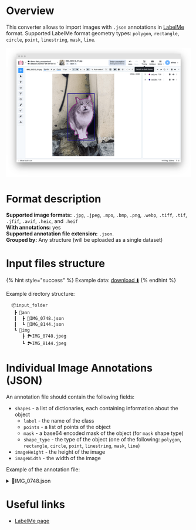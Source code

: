 # Overview

This converter allows to import images with `.json` annotations in <a href="https://github.com/labelmeai/labelme?tab=readme-ov-file" target="_blank">LabelMe</a> format.
Supported LabelMe format geometry types: `polygon`, `rectangle`, `circle`, `point`, `linestring`, `mask`, `line`.

![Result of the import](./images/labelme_res.png)

# Format description

**Supported image formats:** `.jpg`, `.jpeg`, `.mpo`, `.bmp`, `.png`, `.webp`, `.tiff`, `.tif`, `.jfif`, `.avif`, `.heic`, and `.heif`<br>
**With annotations:** yes<br>
**Supported annotation file extension:** `.json`.<br>
**Grouped by:** Any structure (will be uploaded as a single dataset)<br>

# Input files structure

{% hint style="success" %}
Example data: [download ⬇️](https://github.com/user-attachments/files/16179633/labelme_demo.zip)
{% endhint %}

Example directory structure:

```text
  📦input_folder
   ┣ 📂ann
   ┃  ┣ 📄IMG_0748.json
   ┃  ┗ 📄IMG_8144.json
   ┗ 📂img
      ┣ 🏞️IMG_0748.jpeg
      ┗ 🏞️IMG_8144.jpeg

```

# Individual Image Annotations (JSON)

An annotation file should contain the following fields:

- `shapes` - a list of dictionaries, each containing information about the object
  - `label` - the name of the class
  - `points` - a list of points of the object
  - `mask` - a base64 encoded mask of the object (for `mask` shape type)
  - `shape_type` - the type of the object (one of the following: `polygon`, `rectangle`, `circle`, `point`, `linestring`, `mask`, `line`)
- `imageHeight` - the height of the image
- `imageWidth` - the width of the image

Example of the annotation file:

<details>
    <summary>📄IMG_0748.json</summary>

```json
{
  "version": "5.5.0",
  "flags": {},
  "shapes": [
    {
      "label": "cat_polygon",
      "points": [
        [1038.0000000000002, 91.00000000000023],
        [2363.0, 1311.0000000000002],
        [2373.0, 3236.0]
      ],
      "group_id": null,
      "description": "",
      "shape_type": "polygon",
      "flags": {},
      "mask": null
    },
    {
      "label": "cat_rectangle",
      "points": [
        [1033.0000000000002, 76.00000000000023],
        [2368.0, 1311.0000000000002]
      ],
      "group_id": null,
      "description": "",
      "shape_type": "rectangle",
      "flags": {},
      "mask": null
    },
    {
      "label": "cat_circle",
      "points": [
        [1123.0000000000002, 361.0000000000002],
        [1123.0000000000002, 631.0000000000002]
      ],
      "group_id": null,
      "description": "",
      "shape_type": "circle",
      "flags": {},
      "mask": null
    },
    {
      "label": "cat_line",
      "points": [
        [1043.0000000000002, 106.00000000000023],
        [1153.0000000000002, 3251.0]
      ],
      "group_id": null,
      "description": "",
      "shape_type": "line",
      "flags": {},
      "mask": null
    },
    {
      "label": "cat_point",
      "points": [[1038.0000000000002, 101.00000000000023]],
      "group_id": null,
      "description": "",
      "shape_type": "point",
      "flags": {},
      "mask": null
    },
    {
      "label": "cat_polyline",
      "points": [
        [1053.0000000000002, 96.00000000000023],
        [2373.0, 1291.0000000000002],
        [1148.0000000000002, 2171.0],
        [2393.0, 3246.0],
        [2393.0, 3246.0],
        [2393.0, 3246.0]
      ],
      "group_id": null,
      "description": "",
      "shape_type": "linestrip",
      "flags": {},
      "mask": null
    },
    {
      "label": "cat_ai_mask",
      "points": [
        [946.0, 847.0],
        [1665.0, 1346.0]
      ],
      "group_id": null,
      "description": "",
      "shape_type": "mask",
      "flags": {},
      "mask": "iVBORw0KGgoAAAANSU ... ElFTkSuQmCC"
    }
  ],
  "imagePath": "IMG_5853 2.jpg",
  "imageData": "/9j/4AAQSkZJRgAB ...dg+9FFFIo//Z",
  "imageHeight": 3382,
  "imageWidth": 2536
}
```

</details>

# Useful links

- <a href="https://github.com/labelmeai/labelme?tab=readme-ov-file" target="_blank">LabelMe page</a>
